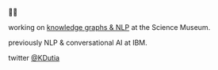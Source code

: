 👋🏼

working on [knowledge graphs & NLP](https://github.com/TheScienceMuseum/heritage-connector) at the Science Museum.

previously NLP & conversational AI at IBM.

twitter [@KDutia](https://twitter.com/KDutia)
